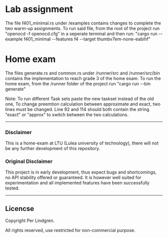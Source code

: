 # Lab assignment

The file f401_minimal.rs under /examples contains changes to complete the two warm-up assignments.
To run said file, from the root of the project run "openocd -f openocd.cfg" in a seperate terminal and then run:
"cargo run --example f401_minimal --features f4 --target thumbv7em-none-eabihf"

# Home exam

The files generate.rs and common.rs under /runner/src and /runner/src/bin contains the implementation to reach grade 3 of the home exam.
To run the home exam, from the /runner folder of the project run "cargo run --bin generate"

Note: To run different Task sets paste the new taskset instead of the old one,
To change preemtion calculation between approximate and exact, two lines must be changed.
Line 92 and 114 should both contain the string "exact" or "approx" to switch between the two calculations.

---

### Disclaimer

This is a home-exam at LTU (Lulea university of technology), there will not be any further development of this repository.

### Original Disclaimer

This project is in early development, thus expect bugs and shortcomings, no API stability offered or guaranteed. It is however well suited for experimentation and all implemented features have been successfully tested.

---

## Licencse

Copyright Per Lindgren.

All rights reserved, use restricted for non-commercial purpose.
